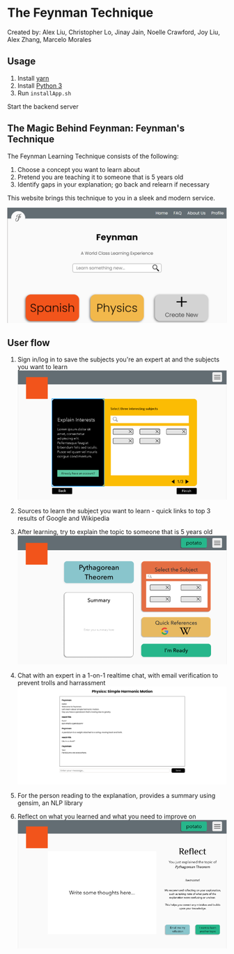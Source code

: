 # The Feynman Technique

Created by: Alex Liu, Christopher Lo, Jinay Jain, Noelle Crawford, Joy Liu, Alex Zhang, Marcelo Morales

## Usage

1. Install [yarn](https://yarnpkg.com/)
2. Install [Python 3](https://www.python.org/downloads/)
3. Run `installApp.sh`

Start the backend server

## The Magic Behind Feynman: Feynman's Technique

The Feynman Learning Technique consists of the following:

1. Choose a concept you want to learn about
2. Pretend you are teaching it to someone that is 5 years old
3. Identify gaps in your explanation; go back and relearn if necessary

This website brings this technique to you in a sleek and modern service.

![Home Page](/Designs/homepage.png)

## User flow

1. Sign in/log in to save the subjects you're an expert at and the subjects you want to learn
![Sign-in Page](/Designs/subjectsPage.png)
2. Sources to learn the subject you want to learn - quick links to top 3 results of Google and Wikipedia

3. After learning, try to explain the topic to someone that is 5 years old
![Source and Summary Page](/Designs/summaryPage.png)
4. Chat with an expert in a 1-on-1 realtime chat, with email verification to prevent trolls and harrassment
![Chat Page](/Designs/chatpage.png)
5. For the person reading to the explanation, provides a summary using gensim, an NLP library

6. Reflect on what you learned and what you need to improve on
![Reflect Page](/Designs/reflectionPage.png)
